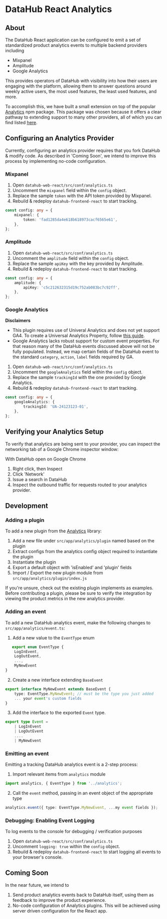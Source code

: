 # DataHub React Analytics

## About

The DataHub React application can be configured to emit a set of standardized product analytics events to multiple backend providers including

-   Mixpanel
-   Amplitude
-   Google Analytics

This provides operators of DataHub with visibility into how their users are engaging with the platform, allowing them to answer questions around weekly active users, the most used features, the least used features, and more.

To accomplish this, we have built a small extension on top of the popular [Analytics](https://www.npmjs.com/package/analytics) npm package. This package was chosen because it offers a clear pathway to extending support to many other providers, all of which you can find listed [here](https://github.com/DavidWells/analytics#analytic-plugins).

## Configuring an Analytics Provider

Currently, configuring an analytics provider requires that you fork DataHub & modify code. As described in 'Coming Soon', we intend to improve this process by implementing no-code configuration.

### Mixpanel

1. Open `datahub-web-react/src/conf/analytics.ts`
2. Uncomment the `mixpanel` field within the `config` object.
3. Replace the sample `token` with the API token provided by Mixpanel.
4. Rebuild & redeploy `datahub-frontend-react` to start tracking.

```typescript
const config: any = {
    mixpanel: {
        token: 'fad1285da4e618b618973cacf6565e61',
    },
};
```

### Amplitude

1. Open `datahub-web-react/src/conf/analytics.ts`
2. Uncomment the `amplitude` field within the `config` object.
3. Replace the sample `apiKey` with the key provided by Amplitude.
4. Rebuild & redeploy `datahub-frontend-react` to start tracking.

```typescript
const config: any = {
    amplitude: {
        apiKey: 'c5c212632315d19c752ab083bc7c92ff',
    },
};
```

### Google Analytics

**Disclaimers**

-   This plugin requires use of Univeral Analytics and does not yet support GA4. To create a Universal Analytics Property, follow [this guide](https://www.analyticsmania.com/other-posts/how-to-create-a-universal-analytics-property/).
-   Google Analytics lacks robust support for custom event properties. For that reason many of the DataHub events discussed above will not be fully populated. Instead, we map certain fields of the DataHub event to the standard `category`, `action`, `label` fields required by GA.

1. Open `datahub-web-react/src/conf/analytics.ts`
2. Uncomment the `googleAnalytics` field within the `config` object.
3. Replace the sample `trackingId` with the one provided by Google Analytics.
4. Rebuild & redeploy `datahub-frontend-react` to start tracking.

```typescript
const config: any = {
    googleAnalytics: {
        trackingId: 'UA-24123123-01',
    },
};
```

## Verifying your Analytics Setup

To verify that analytics are being sent to your provider, you can inspect the networking tab of a Google Chrome inspector window:

With DataHub open on Google Chrome

1. Right click, then Inspect
2. Click 'Network'
3. Issue a search in DataHub
4. Inspect the outbound traffic for requests routed to your analytics provider.

## Development

### Adding a plugin

To add a new plugin from the [Analytics](https://www.npmjs.com/package/analytics) library:

1. Add a new file under `src/app/analytics/plugin` named based on the plugin
2. Extract configs from the analytics config object required to instantiate the plugin
3. Instantiate the plugin
4. Export a default object with 'isEnabled' and 'plugin' fields
5. Import / Export the new plugin module from `src/app/analytics/plugin/index.js`

If you're unsure, check out the existing plugin implements as examples. Before contributing a plugin, please be sure to verify the integration by viewing the product metrics in the new analytics provider.

### Adding an event

To add a new DataHub analytics event, make the following changes to `src/app/analytics/event.ts`:

1. Add a new value to the `EventType` enum

```typescript
   export enum EventType {
    LogInEvent,
    LogOutEvent,
    ...,
    MyNewEvent
}
```

2. Create a new interface extending `BaseEvent`

```typescript
export interface MyNewEvent extends BaseEvent {
    type: EventType.MyNewEvent; // must be the type you just added
    ... your event's custom fields
}
```

3. Add the interface to the exported `Event` type.

```typescript
export type Event =
    | LogInEvent
    | LogOutEvent
    ....
    | MyNewEvent
```

### Emitting an event

Emitting a tracking DataHub analytics event is a 2-step process:

1. Import relevant items from `analytics` module

```typescript
import analytics, { EventType } from '../analytics';
```

2. Call the `event` method, passing in an event object of the appropriate type

```typescript
analytics.event({ type: EventType.MyNewEvent, ...my event fields });
```

### Debugging: Enabling Event Logging

To log events to the console for debugging / verification purposes

1. Open `datahub-web-react/src/conf/analytics.ts`
2. Uncomment `logging: true` within the `config` object.
3. Rebuild & redeploy `datahub-frontend-react` to start logging all events to your browser's console.

## Coming Soon

In the near future, we intend to

1. Send product analytics events back to DataHub itself, using them as feedback to improve the product experience.
2. No-code configuration of Analytics plugins. This will be achieved using server driven configuration for the React app.
